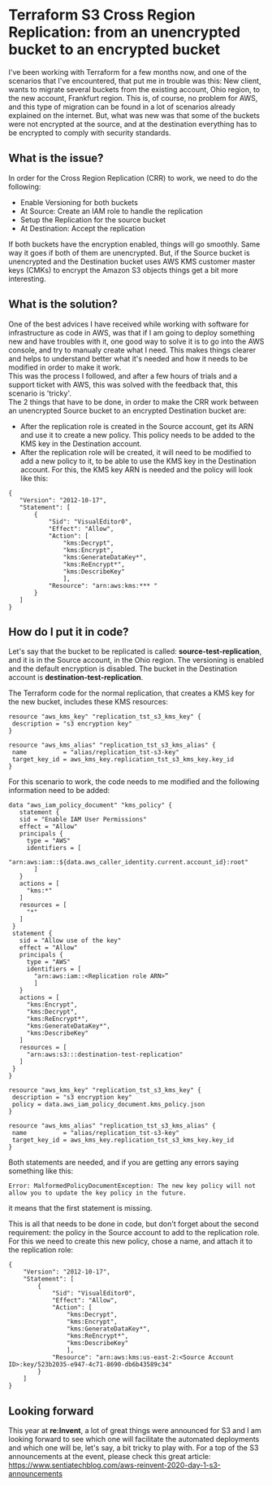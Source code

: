 # Terraform S3 Cross Region Replication: from an unencrypted bucket to an encrypted bucket

I've been working with Terraform for a few months now, and one of the scenarios that I've encountered, that put me in trouble was this:
New client, wants to migrate several buckets from the existing account, Ohio region, to the new account, Frankfurt region. This is, of course, no problem for AWS, and this type of migration can be found in a lot of scenarios already explained on the internet. But, what was new was that some of the buckets were not encrypted at the source, and at the destination everything has to be encrypted to comply with security standards. 

## What is the issue?
In order for the Cross Region Replication (CRR) to work, we need to do the following:
 * Enable Versioning for both buckets
 * At Source: Create an IAM role to handle the replication 
 * Setup the Replication for the source bucket 
 * At Destination: Accept the replication 

If both buckets have the encryption enabled, things will go smoothly. Same way it goes if both of them are unencrypted.
But, if the Source bucket is unencrypted and the Destination bucket uses AWS KMS customer master keys (CMKs) to encrypt the Amazon S3 objects things get a bit more interesting.

## What is the solution?
One of the best advices I have received while working with software for infrastructure as code in AWS, was that if I am going to deploy something new and have troubles with it, one good way to solve it is to go into the AWS console, and try to manualy create what I need. This makes things clearer and helps to understand better what it's needed and how it needs to be modified in order to make it work.\
This was the process I followed, and after a few hours of trials and a support ticket with AWS, this was solved with the feedback that, this scenario is 'tricky'.\
The 2 things that have to be done, in order to make the CRR work between an unencrypted Source bucket to an encrypted Destination bucket are:
 * After the replication role is created in the Source account, get its ARN and use it to create a new policy. This policy needs to be added to the KMS key in the Destination account.
 * After the replication role will be created, it will need to be modified to add a new policy to it, to be able to use the KMS key in the Destination account. For this, the KMS key ARN is needed and the policy will look like this:
 ```
{
    "Version": "2012-10-17",
    "Statement": [
        {
            "Sid": "VisualEditor0",
            "Effect": "Allow",
            "Action": [
                "kms:Decrypt",
                "kms:Encrypt",
                "kms:GenerateDataKey*",
                "kms:ReEncrypt*",
                "kms:DescribeKey"
                ],
            "Resource": "arn:aws:kms:*** "
        }
    ]
}
```
## How do I put it in code?

Let's say that the bucket to be replicated is called: **source-test-replication**, and it is in the Source account, in the Ohio region. The versioning is enabled and the default encryption is disabled. The bucket in the Destination account is **destination-test-replication**.

The Terraform code for the normal replication, that creates a KMS key for the new bucket, includes these KMS resources:

 ```
resource "aws_kms_key" "replication_tst_s3_kms_key" {
  description = "s3 encryption key"
}

resource "aws_kms_alias" "replication_tst_s3_kms_alias" {
  name          = "alias/replication_tst-s3-key"
  target_key_id = aws_kms_key.replication_tst_s3_kms_key.key_id
}
 ```
For this scenario to work, the code needs to me modified and the following information need to be added:

 ```
data "aws_iam_policy_document" "kms_policy" {
    statement {
    sid = "Enable IAM User Permissions"
    effect = "Allow"
    principals {
      type = "AWS"
      identifiers = [
        "arn:aws:iam::${data.aws_caller_identity.current.account_id}:root"
        ]
    }
    actions = [
      "kms:*"
    ]
    resources = [
      "*"
    ]
  }
  statement {
    sid = "Allow use of the key"
    effect = "Allow"
    principals {
      type = "AWS"
      identifiers = [
        "arn:aws:iam::<Replication role ARN>”
        ]
    }
    actions = [
      "kms:Encrypt",
      "kms:Decrypt",
      "kms:ReEncrypt*",
      "kms:GenerateDataKey*",
      "kms:DescribeKey"
    ]
    resources = [
      "arn:aws:s3:::destination-test-replication"
    ]
  }
}

resource "aws_kms_key" "replication_tst_s3_kms_key" {
  description = "s3 encryption key"
  policy = data.aws_iam_policy_document.kms_policy.json
}

resource "aws_kms_alias" "replication_tst_s3_kms_alias" {
  name          = "alias/replication_tst-s3-key"
  target_key_id = aws_kms_key.replication_tst_s3_kms_key.key_id
}

```
Both statements are needed, and if you are getting any errors saying something like this:
```
Error: MalformedPolicyDocumentException: The new key policy will not allow you to update the key policy in the future.
```
it means that the first statement is missing.

This is all that needs to be done in code, but don't forget about the second requirement: the policy in the Source account to add to the replication role. For this we need to create this  new policy, chose a name, and attach it to the replication role:
```
{
    "Version": "2012-10-17",
    "Statement": [
        {
            "Sid": "VisualEditor0",
            "Effect": "Allow",
            "Action": [
                "kms:Decrypt",
                "kms:Encrypt",
                "kms:GenerateDataKey*",
                "kms:ReEncrypt*",
                "kms:DescribeKey"
                ],
            "Resource": "arn:aws:kms:us-east-2:<Source Account ID>:key/523b2035-e947-4c71-8690-db6b43589c34"
        }
    ]
}
```

## Looking forward

This year at **re:Invent**, a lot of great things were announced for S3 and I am looking forward to see which one will facilitate the automated deployments and which one will be, let's say, a bit tricky to play with.
For a top of the S3 announcements at the event, please check this great article: https://www.sentiatechblog.com/aws-reinvent-2020-day-1-s3-announcements
